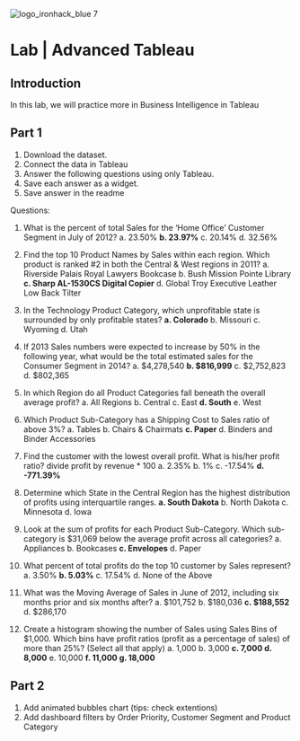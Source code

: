 ![logo_ironhack_blue 7](https://user-images.githubusercontent.com/23629340/40541063-a07a0a8a-601a-11e8-91b5-2f13e4e6b441.png)

# Lab | Advanced Tableau

## Introduction

In this lab, we will practice more in Business Intelligence in Tableau

## Part 1

1. Download the dataset.
2. Connect the data in Tableau
3. Answer the following questions using only Tableau. 
4. Save each answer as a widget. 
5. Save answer in the readme

Questions:
1. What is the percent of total Sales for the ‘Home Office’ Customer Segment in July of 2012?
a. 23.50%
**b. 23.97%**
c. 20.14%
d. 32.56%

2. Find the top 10 Product Names by Sales within each region. Which product is ranked #2 in both the Central
& West regions in 2011?
a. Riverside Palais Royal Lawyers Bookcase
b. Bush Mission Pointe Library
**c. Sharp AL-1530CS Digital Copier**
d. Global Troy Executive Leather Low Back Tilter


3. In the Technology Product Category, which unprofitable state is surrounded by only profitable states?
**a. Colorado**
b. Missouri
c. Wyoming
d. Utah

4. If 2013 Sales numbers were expected to increase by 50% in the following year, what would be the total
estimated sales for the Consumer Segment in 2014?
a. $4,278,540
**b. $816,999**
c. $2,752,823
d. $802,365

5. In which Region do all Product Categories fall beneath the overall average profit?
a. All Regions
b. Central
c. East
**d. South**
e. West

6. Which Product Sub-Category has a Shipping Cost to Sales ratio of above 3%?
a. Tables
b. Chairs & Chairmats
**c. Paper**
d. Binders and Binder Accessories

7. Find the customer with the lowest overall profit. What is his/her profit ratio?
divide profit by revenue * 100
a. 2.35%
b. 1%
c. -17.54%
**d. -771.39%**

8. Determine which State in the Central Region has the highest distribution of profits using interquartile
ranges.
**a. South Dakota**
b. North Dakota
c. Minnesota
d. Iowa

9. Look at the sum of profits for each Product Sub-Category. Which sub-category is $31,069 below the
average profit across all categories?
a. Appliances
b. Bookcases
**c. Envelopes**
d. Paper

10. What percent of total profits do the top 10 customer by Sales represent?
a. 3.50%
**b. 5.03%**
c. 17.54%
d. None of the Above

11. What was the Moving Average of Sales in June of 2012, including six months prior and six months after?
a. $101,752
b. $180,036
**c. $188,552**
d. $286,170

12. Create a histogram showing the number of Sales using Sales Bins of $1,000. Which bins have profit ratios
(profit as a percentage of sales) of more than 25%? (Select all that apply)
a. 1,000
b. 3,000
**c. 7,000
d. 8,000**
e. 10,000
**f. 11,000
g. 18,000**


## Part 2
1. Add animated bubbles chart (tips: check extentions)
2. Add dashboard filters by Order Priority, Customer Segment and Product Category
